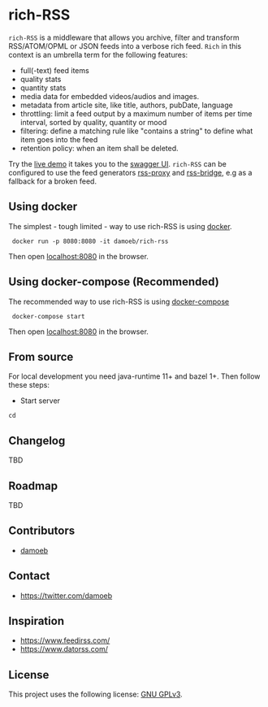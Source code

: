 # rich-RSS

`rich-RSS` is a middleware that allows you archive, filter and transform RSS/ATOM/OPML or JSON feeds into a verbose rich feed. `Rich` in this context is an umbrella term for the following features:

- full(-text) feed items
- quality stats
- quantity stats
- media data for embedded videos/audios and images.
- metadata from article site, like title, authors, pubDate, language
- throttling: limit a feed output by a maximum number of items per time interval, sorted by quality, quantity or mood 
- filtering: define a matching rule like "contains a string" to define what item goes into the feed
- retention policy: when an item shall be deleted.

Try the [live demo](https://richrss.migor.org/) it takes you to the [swagger UI](https://swagger.io/tools/swagger-ui/). `rich-RSS` can be configured to use the feed generators [rss-proxy](https://github.com/damoeb/rss-proxy) and [rss-bridge](https://github.com/RSS-Bridge/rss-bridge), e.g as a fallback for a broken feed.


## Using docker

The simplest - tough limited - way to use rich-RSS is using [docker](https://docs.docker.com/install/).

```
 docker run -p 8080:8080 -it damoeb/rich-rss
```
Then open [localhost:8080](http://localhost:8080) in the browser. 

## Using docker-compose (Recommended)

The recommended way to use rich-RSS is using [docker-compose](https://docs.docker.com/compose/)

```
 docker-compose start
```
Then open [localhost:8080](http://localhost:8080) in the browser. 


## From source

For local development you need java-runtime 11+ and bazel 1+. Then follow these steps:


- Start server
```
cd 

```

## Changelog
TBD

## Roadmap
TBD

## Contributors

* [damoeb](https://github.com/damoeb)

## Contact

* https://twitter.com/damoeb

## Inspiration
- https://www.feedirss.com/
- https://www.datorss.com/

## License

This project uses the following license: [GNU GPLv3](https://www.gnu.org/licenses/gpl-3.0.en.html).
